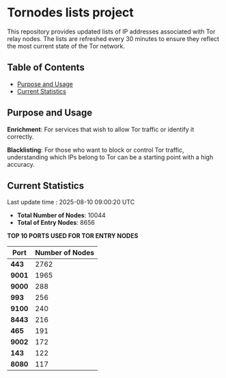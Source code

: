 # Tornodes lists project

This repository provides updated lists of IP addresses associated with Tor relay nodes. The lists are refreshed every 30 minutes to ensure they reflect the most current state of the Tor network.

## Table of Contents

- [Purpose and Usage](#purpose-and-usage)
- [Current Statistics](#current-statistics)


## Purpose and Usage

**Enrichment**: For services that wish to allow Tor traffic or identify it correctly.

**Blacklisting**: For those who want to block or control Tor traffic, understanding which IPs belong to Tor can be a starting point with a high accuracy.

## Current Statistics

Last update time : 2025-08-10 09:00:20 UTC

- **Total Number of Nodes**: 10044
- **Total of Entry Nodes**: 8656

**TOP 10 PORTS USED FOR TOR ENTRY NODES**

| **Port** | **Number of Nodes** |
|------|-----------------|
| **443**   | 2762  |
| **9001**   | 1965  |
| **9000**   | 288  |
| **993**   | 256  |
| **9100**   | 240  |
| **8443**   | 216  |
| **465**   | 191  |
| **9002**   | 172  |
| **143**   | 122  |
| **8080**   | 117  |

